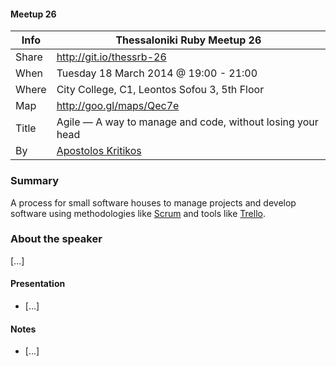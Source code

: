 #### Meetup 26

| Info         | Thessaloniki Ruby Meetup 26                                |
| ------------ | ---------------------------------------------------------- |
| Share        | http://git.io/thessrb-26                                   |
| When         | Tuesday 18 March 2014 @ 19:00 - 21:00                      |
| Where        | City College, C1, Leontos Sofou 3, 5th Floor               |
| Map          | http://goo.gl/maps/Qec7e                                   |
| Title        | Agile — A way to manage and code, without losing your head |
| By           | [Apostolos Kritikos](https://github.com/akritiko)          |

### Summary

A process for small software houses to manage projects and develop software
using methodologies like [Scrum](http://tinyurl.com/o52xx54) and tools like
[Trello](https://trello.com/).

### About the speaker

[...]

#### Presentation

* [...]

#### Notes

* [...]
